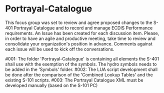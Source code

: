# Portrayal-Catalogue
This focus group was set to review and agree proposed changes to the S-401 Portrayal Catalogue and to record and manage ECDIS Performance requirements. An Issue has been created for each discussion item. Please, in order to have an agile and productive meeting, take time to review and consolidate your organization's position in advance. Comments against each issue will be used to kick off the conversations.

#001: The folder 'Portrayal-Catalogue' is containing all elements the S-401 shall use with the exemption of the symbols. The hydro symbols needs to be added in the 'Symbols' folder.
#002: The LUA script development shall be done after the comparison of the 'Combined Lookup Tables' and the existing S-101 scripts.
#003: The Portrayal Catalogue XML must be developed manually (based on the S-101 PC)
